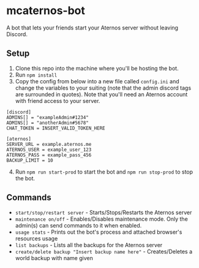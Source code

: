 # mcaternos-bot
A bot that lets your friends start your Aternos server without leaving Discord.

## Setup
1. Clone this repo into the machine where you'll be hosting the bot.
2. Run `npm install`
3. Copy the config from below into a new file called `config.ini` and change the variables to your suiting (note that the admin discord tags are surrounded in quotes). Note that you'll need an Aternos account with friend access to your server.

```
[discord]
ADMINS[] = "exampleAdmin#1234"
ADMINS[] = "anotherAdmin#5678"
CHAT_TOKEN = INSERT_VALID_TOKEN_HERE

[aternos]
SERVER_URL = example.aternos.me
ATERNOS_USER = example_user_123
ATERNOS_PASS = example_pass_456
BACKUP_LIMIT = 10
```

4. Run `npm run start-prod` to start the bot and `npm run stop-prod` to stop the bot.

## Commands
* `start/stop/restart server` - Starts/Stops/Restarts the Aternos server
* `maintenance on/off` - Enables/Disables maintenance mode. Only the admin(s) can send commands to it when enabled.
* `usage stats` - Prints out the bot's process and attached browser's resources usage
* `list backups` - Lists all the backups for the Aternos server
* `create/delete backup "Insert backup name here"` - Creates/Deletes a world backup with name given